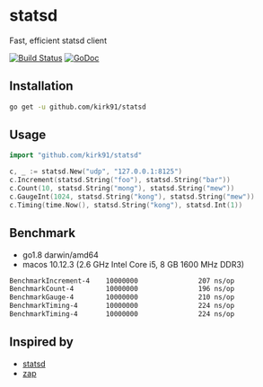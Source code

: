 # statsd
Fast, efficient statsd client

[![Build Status](https://travis-ci.org/kirk91/statsd.svg?branch=master)](https://travis-ci.org/kirk91/statsd)
[![GoDoc](https://godoc.org/github.com/kirk91/statsd?status.svg)](https://godoc.org/github.com/kirk91/statsd)


## Installation

```sh
go get -u github.com/kirk91/statsd
```
## Usage

```go
import "github.com/kirk91/statsd"

c, _ := statsd.New("udp", "127.0.0.1:8125")
c.Increment(statsd.String("foo"), statsd.String("bar"))
c.Count(10, statsd.String("mong"), statsd.String("mew"))
c.GaugeInt(1024, statsd.String("kong"), statsd.String("mew"))
c.Timing(time.Now(), statsd.String("kong"), statsd.Int(1))
```

## Benchmark

- go1.8 darwin/amd64
- macos 10.12.3 (2.6 GHz Intel Core i5, 8 GB 1600 MHz DDR3)

```sh
BenchmarkIncrement-4    10000000               207 ns/op               0 B/op          0 allocs/op
BenchmarkCount-4        10000000               196 ns/op               0 B/op          0 allocs/op
BenchmarkGauge-4        10000000               210 ns/op               0 B/op          0 allocs/op
BenchmarkTiming-4       10000000               224 ns/op               0 B/op          0 allocs/op
BenchmarkTiming-4       10000000               224 ns/op               0 B/op          0 allocs/op
```

## Inspired by
- [statsd](https://github.com/alexcesaro/statsd)
- [zap](https://github.com/uber-go/zap)
